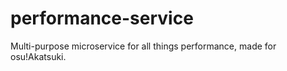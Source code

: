 # performance-service

Multi-purpose microservice for all things performance, made for osu!Akatsuki. 